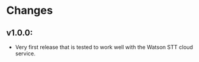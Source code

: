 Changes
=======
## v1.0.0:
* Very first release that is tested to work well with the Watson STT cloud service.
